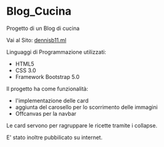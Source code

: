 # Blog_Cucina
Progetto di un Blog di cucina


Vai al Sito:
<a href="http://dennisb11.ml"> dennisb11.ml </a>



Linguaggi di Programmazione utilizzati:
 - HTML5
 - CSS 3.0
 - Framework Bootstrap 5.0

Il progetto ha come funzionalità: 
 - l'implementazione delle card
 - aggiunta del carosello per lo scorrimento delle immagini
 - Offcanvas per la navbar

Le card servono per ragruppare le ricette tramite i collapse.

E' stato inoltre pubbilicato su internet.



